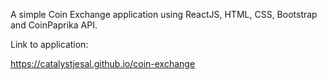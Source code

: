 A simple Coin Exchange application using ReactJS, HTML, CSS, Bootstrap and CoinPaprika API.

Link to application:

https://catalystjesal.github.io/coin-exchange
